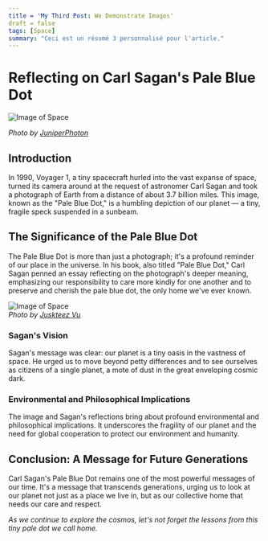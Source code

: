 ```yaml
---
title = 'My Third Post: We Demonstrate Images'
draft = false
tags: [Space]
summary: "Ceci est un résumé 3 personnalisé pour l'article."
---
```


# Reflecting on Carl Sagan's Pale Blue Dot

![Image of Space](https://images.unsplash.com/photo-1572442350603-6cf8355670dd?q=80&w=800&auto=format&fit=crop&ixlib=rb-4.0.3&ixid=M3wxMjA3fDB8MHxwaG90by1wYWdlfHx8fGVufDB8fHx8fA%3D%3D)

_Photo by [JuniperPhoton]("https://unsplash.com/@juniperphoton?utm_content=creditCopyText&utm_medium=referral&utm_source=unsplash")_

## Introduction

In 1990, Voyager 1, a tiny spacecraft hurled into the vast expanse of space, turned its camera around at the request of astronomer Carl Sagan and took a photograph of Earth from a distance of about 3.7 billion miles. This image, known as the "Pale Blue Dot," is a humbling depiction of our planet — a tiny, fragile speck suspended in a sunbeam.

## The Significance of the Pale Blue Dot

The Pale Blue Dot is more than just a photograph; it's a profound reminder of our place in the universe. In his book, also titled "Pale Blue Dot," Carl Sagan penned an essay reflecting on the photograph's deeper meaning, emphasizing our responsibility to care more kindly for one another and to preserve and cherish the pale blue dot, the only home we've ever known.

![Image of Space](https://images.unsplash.com/photo-1417577097439-425fb7dec05e?q=80&w=800&auto=format&fit=crop&ixlib=rb-4.0.3&ixid=M3wxMjA3fDB8MHxwaG90by1wYWdlfHx8fGVufDB8fHx8fA%3D%3D)  
_Photo by [Juskteez Vu](https://unsplash.com/@juskteez)_

### Sagan's Vision

Sagan's message was clear: our planet is a tiny oasis in the vastness of space. He urged us to move beyond petty differences and to see ourselves as citizens of a single planet, a mote of dust in the great enveloping cosmic dark.

### Environmental and Philosophical Implications

The image and Sagan's reflections bring about profound environmental and philosophical implications. It underscores the fragility of our planet and the need for global cooperation to protect our environment and humanity.

## Conclusion: A Message for Future Generations

Carl Sagan's Pale Blue Dot remains one of the most powerful messages of our time. It's a message that transcends generations, urging us to look at our planet not just as a place we live in, but as our collective home that needs our care and respect.

_As we continue to explore the cosmos, let's not forget the lessons from this tiny pale dot we call home._
